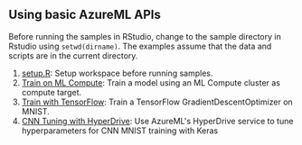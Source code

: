 ## Using basic AzureML APIs

Before running the samples in RStudio, change to the sample directory in Rstudio using `setwd(dirname)`.
The examples assume that the data and scripts are in the current directory.

1. [setup.R](setup.R): Setup workspace before running samples.
2. [Train on ML Compute](training/train-on-amlcompute): Train a model using an ML Compute cluster as compute target.
3. [Train with TensorFlow](training/train-with-tensorflow): Train a TensorFlow GradientDescentOptimizer on MNIST.
4. [CNN Tuning with HyperDrive](training/cnn-tuning-with-hyperdrive): Use AzureML's HyperDrive service to tune hyperparameters for CNN MNIST training with Keras